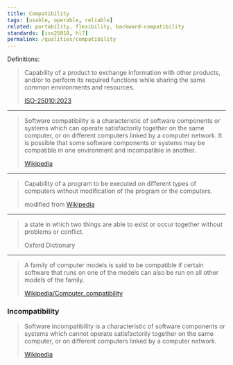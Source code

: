 ```yaml
---
title: Compatibility
tags: [usable, operable, reliable]
related: portability, flexibility, backward-compatibility
standards: [iso25010, hl7]
permalink: /qualities/compatibility
---
```




Definitions:

>Capability of a product to exchange information with other products, and/or to perform its required functions while sharing the same common environments and resources.
> 
>[ISO-25010:2023](/references/#iso-25010-2023)

<hr class="with-no-margin"/>

>Software compatibility is a characteristic of software components or systems which can operate satisfactorily together on the same computer, or on different computers linked by a computer network. It is possible that some software components or systems may be compatible in one environment and incompatible in another. 
>
>[Wikipedia](https://en.wikipedia.org/wiki/Software_incompatibility)

<hr class="with-no-margin"/>

>Capability of a program to be executed on different types of computers without modification of the program or the computers.
>
>modified from [Wikipedia](https://en.wiktionary.org/wiki/compatibility)

<hr class="with-no-margin"/>

>a state in which two things are able to exist or occur together without problems or conflict.
>
>Oxford Dictionary

<hr class="with-no-margin"/>

>A family of computer models is said to be compatible if certain software that runs on one of the models can also be run on all other models of the family.
>
>[Wikipedia/Computer_compatibility](https://en.wikipedia.org/wiki/Computer_compatibility)

### Incompatibility

>Software incompatibility is a characteristic of software components or systems which cannot operate satisfactorily together on the same computer, or on different computers linked by a computer network. 
>
>[Wikipedia](https://en.wikipedia.org/wiki/Software_incompatibility)